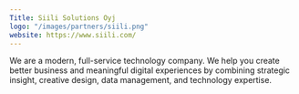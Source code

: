 ```yaml
---
Title: Siili Solutions Oyj
logo: "/images/partners/siili.png"
website: https://www.siili.com/
---
```

We are a modern, full-service technology company. We help you create better business and meaningful digital experiences by combining strategic insight, creative design, data management, and technology expertise.
